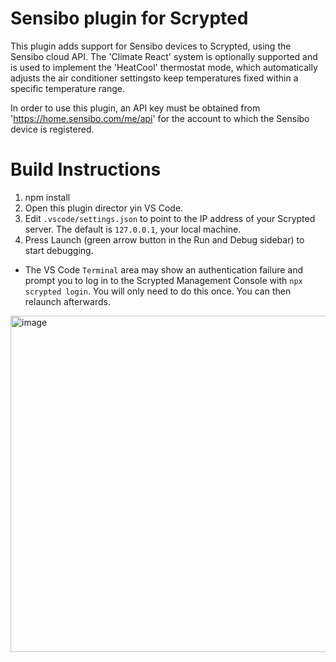 # Sensibo plugin for Scrypted

This plugin adds support for Sensibo devices to Scrypted, using the Sensibo cloud API. The 'Climate React' system is optionally supported and is used to implement the 'HeatCool' thermostat mode, which automatically adjusts the air conditioner settingsto keep temperatures fixed within a specific temperature range.

In order to use this plugin, an API key must be obtained from 'https://home.sensibo.com/me/api' for the account to which the Sensibo device is registered.

# Build Instructions

1. npm install
2. Open this plugin director yin VS Code.
3. Edit `.vscode/settings.json` to point to the IP address of your Scrypted server. The default is `127.0.0.1`, your local machine.
4. Press Launch (green arrow button in the Run and Debug sidebar) to start debugging.
  * The VS Code `Terminal` area may show an authentication failure and prompt you to log in to the Scrypted Management Console with `npx scrypted login`. You will only need to do this once. You can then relaunch afterwards.
 
<img width="538" alt="image" src="https://user-images.githubusercontent.com/73924/151676616-c730eb56-26dd-466d-b7f5-25783300b3bc.png">
